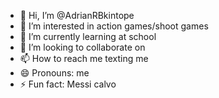 - 👋 Hi, I’m @AdrianRBkintope
- 👀 I’m interested in action games/shoot games
- 🌱 I’m currently learning at school
- 💞️ I’m looking to collaborate on 
- 📫 How to reach me texting me
- 😄 Pronouns: me
- ⚡ Fun fact: Messi calvo 

<!---
AdrianRBkintope/AdrianRBkintope is a ✨ special ✨ repository because its `README.md` (this file) appears on your GitHub profile.
You can click the Preview link to take a look at your changes.
--->
